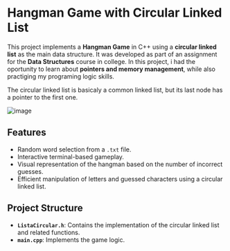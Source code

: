 # Hangman Game with Circular Linked List

This project implements a **Hangman Game** in C++ using a **circular linked list** as the main data structure. It was developed as part of an assignment for the **Data Structures** course in college. In this project, i had the oportunity to learn about **pointers and memory management**, while also practiging my programing logic skills.

The circular linked list is basicaly a common linked list, but its last node has a pointer to the first one.

![image](https://github.com/user-attachments/assets/94b13470-b09a-4af7-9f37-294cd1c2e64b)


## Features
- Random word selection from a `.txt` file.
- Interactive terminal-based gameplay.
- Visual representation of the hangman based on the number of incorrect guesses.
- Efficient manipulation of letters and guessed characters using a circular linked list.

## Project Structure
- **`ListaCircular.h`**: Contains the implementation of the circular linked list and related functions.
- **`main.cpp`**: Implements the game logic.
